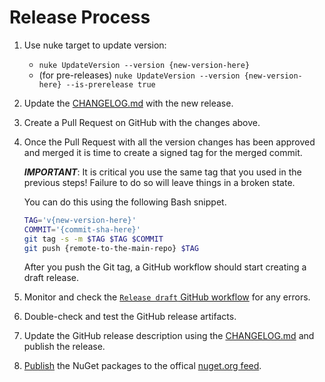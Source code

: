 # Release Process

1. Use nuke target to update version:

    - `nuke UpdateVersion --version {new-version-here}`
    - (for pre-releases)
      `nuke UpdateVersion --version {new-version-here} --is-prerelease true`

1. Update the [CHANGELOG.md](../CHANGELOG.md) with the new release.

1. Create a Pull Request on GitHub with the changes above.

1. Once the Pull Request with all the version changes has been approved and merged
   it is time to create a signed tag for the merged commit.

   ***IMPORTANT***: It is critical you use the same tag
   that you used in the previous steps!
   Failure to do so will leave things in a broken state.

   You can do this using the following Bash snippet.

   ```bash
   TAG='v{new-version-here}'
   COMMIT='{commit-sha-here}'
   git tag -s -m $TAG $TAG $COMMIT
   git push {remote-to-the-main-repo} $TAG
   ```

   After you push the Git tag, a GitHub workflow should start creating a draft release.

1. Monitor and check the [`Release draft` GitHub workflow](https://github.com/signalfx/signalfx-dotnet-tracing/actions/workflows/release-draft.yml)
   for any errors.

1. Double-check and test the GitHub release artifacts.

1. Update the GitHub release description using the [CHANGELOG.md](../CHANGELOG.md)
   and publish the release.

1. [Publish](https://docs.microsoft.com/en-us/nuget/nuget-org/publish-a-package)
   the NuGet packages to the offical [nuget.org feed](https://www.nuget.org/).
